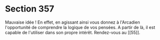 # Section 357

Mauvaise idée ! En effet, en agissant ainsi vous donnez à l'Arcadien l'opportunité de comprendre la logique de vos pensées. A partir de là, il est capable de l'utiliser dans son propre intérêt. Rendez-vous au [[55]].